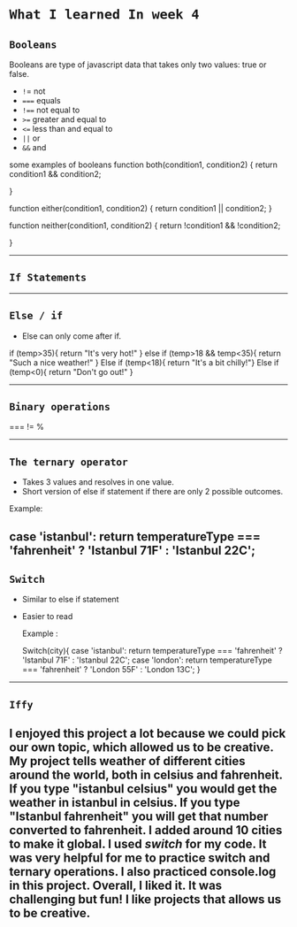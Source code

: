# `What I learned In week 4`

## `Booleans`
Booleans are type of javascript data that takes  only two values: true or false.
* `!`= not 
* `===` equals
* `!==` not equal to
* `>=` greater and equal to
* `<=` less than and equal to 
* `||` or
* `&&` and

some examples of booleans 
function both(condition1, condition2) {
  return condition1 && condition2;
  

}

function either(condition1, condition2) {
  return condition1 || condition2;
}

function neither(condition1, condition2) {
  return !condition1 && !condition2;
  
}

---
## `If Statements`




---

## `Else / if`
* Else can only come after if.
  
if (temp>35){
    return "It's very hot!"
  }
  else if (temp>18 && temp<35){
    return "Such a nice weather!"
  }
  Else if (temp<18){
    return "It's a bit chilly!"}
  Else if (temp<0){
    return "Don't go out!"
  }
  



---

## `Binary operations`
===
!= %


---

## `The ternary operator`

* Takes 3 values and resolves in one value.
* Short version of else if statement if there are only 2 possible outcomes.
  
Example: 

case 'istanbul':
    return temperatureType === 'fahrenheit' ? 'Istanbul 71F' : 'Istanbul 22C';
---
## `Switch`
* Similar to else if statement
* Easier to read
  
  Example :
   
  Switch(city){
    case 'istanbul':
      return temperatureType === 'fahrenheit' ? 'Istanbul 71F' : 'Istanbul 22C';
    case 'london':
      return temperatureType === 'fahrenheit' ? 'London 55F' : 'London 13C'; }


---
## `Iffy`

I enjoyed this project a lot because we could pick our own topic, which allowed us to be creative. My project tells weather of different cities around the world, both in celsius and fahrenheit. If you type "istanbul celsius" you would get the weather in istanbul in celsius. If you type "Istanbul fahrenheit" you will get that number converted to fahrenheit. I added around 10 cities to make it global. I used *switch* for my code. It was very helpful for me to practice switch and ternary operations. I also practiced console.log in this project. Overall, I liked it. It was challenging but fun! I like projects that allows us to be creative.
---